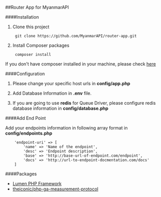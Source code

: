 ##Router App for MyanmarAPI

####Installation
1. Clone this project

		git clone https://github.com/MyanmarAPI/router-app.git
        
2. Install Composer packages

		composer install
        
If you don't have composer installed in your machine, please check [here](https://getcomposer.org/doc/00-intro.md#installation-linux-unix-osx)

####Configuration
1. Please change your specific host urls in **config/app.php**

2. Add Database Information in **.env** file.

3. If you are going to use **redis** for Queue Driver, please configure redis database information in **config/database.php**

####Add End Point

Add your endpoints information in following array format in **config/endpoints.php**

        'endpoint-uri' => [
            'name' => 'Name of the endpoint',
            'desc' => 'Endpoint description',
            'base' => 'http://base-url-of-endpoint.com/endpoint',
            'docs' => 'http://url-to-endpoint-docmentation.com/docs'
		]

####Packages 
* [Lumen PHP Framework](http://lumen.laravel.com)
* [theiconic/php-ga-measurement-protocol](https://github.com/theiconic/php-ga-measurement-protocol)